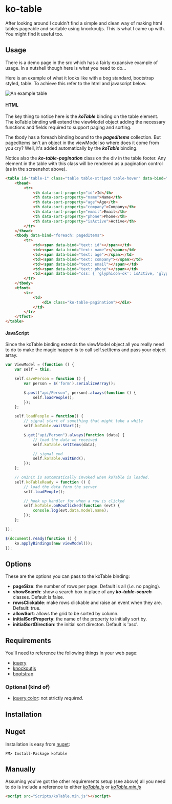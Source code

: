 # ko-table #
After looking around I couldn't find a simple and clean way of making html tables pageable and sortable using knockoutjs. This is what I came up with. You might find it useful too.

## Usage ##
There is a demo page in the src which has a fairly expansive example of usage. In a nutshell though here is what you need to do...

Here is an example of what it looks like with a bog standard, bootstrap styled, table. 
To achieve this refer to the html and javascript below.

![An example table](/../artefacts/example_table.png "An example table")

#### HTML ####
The key thing to notice here is the ***koTable*** binding on the table element. The koTable binding will extend the viewModel object adding the necessary functions and fields required to support paging and sorting.

The tbody has a foreach binding bound to the ***pagedItems*** collection. But pagedItems isn't an object in the viewModel so where does it come from you cry? Well, it's added automatically by the ***koTable*** binding.

Notice also the ***ko-table-pagination*** class on the div in the table footer. Any element in the table with this class will be rendered as a pagination control (as in the screenshot above).

```html
<table id="table-1" class="table table-striped table-hover" data-bind="koTable: { pageSize: 10}">
	<thead>
	    <tr>
	        <th data-sort-property="id">Id</th>
	        <th data-sort-property="name">Name</th>
	        <th data-sort-property="age">Age</th>
	        <th data-sort-property="company">Company</th>
	        <th data-sort-property="email">Email</th>
	        <th data-sort-property="phone">Phone</th>
	        <th data-sort-property="isActive">Active</th>
	    </tr>
	</thead>
	<tbody data-bind="foreach: pagedItems">
	    <tr>
	        <td><span data-bind="text: id"></span></td>
	        <td><span data-bind="text: name"></span></td>
	        <td><span data-bind="text: age"></span></td>
	        <td><span data-bind="text: company"></span></td>
	        <td><span data-bind="text: email"></span></td>
	        <td><span data-bind="text: phone"></span></td>
	        <td><span data-bind="css: { 'glyphicon-ok': isActive, 'glyphicon-remove': !isActive }" class="sort-icon glyphicon small" aria-hidden="true"></span></td>
	    </tr>
	</tbody>
	<tfoot>
	    <tr>
	        <td>
	            <div class="ko-table-pagination"></div>
	        </td>
	    </tr>
	</tfoot>
</table>
```

#### JavaScript ####

Since the koTable binding extends the viewModel object all you really need to do to make the magic happen is to call self.setItems and pass your object array.

```javascript
var ViewModel = (function () {
    var self = this;

    self.savePerson = function () {
        var person = $('form').serializeArray();

        $.post("api/Person", person).always(function () {
            self.loadPeople();
        });
    };

    self.loadPeople = function() {
        // signal start of something that might take a while
        self.koTable.waitStart();

        $.get("api/Person").always(function (data) {
            // load the data we received
            self.koTable.setItems(data);

            // signal end
            self.koTable.waitEnd();
        });
    };

    // onInit is automcatically invoked when koTable is loaded.
    self.koTableReady = function () {
        // load the data form the server
        self.loadPeople();

        // hook up handler for when a row is clicked
        self.koTable.onRowClicked(function (evt) {
            console.log(evt.data.model.name);
        });
    };

});

$(document).ready(function () {
    ko.applyBindings(new viewModel());
});

```
## Options ##

These are the options you can pass to the koTable binding:

- **pageSize**: the number of rows per page. Default is all (*i.e.* no paging).
- **showSearch**: show a search box in place of any ***ko-table-search*** classes. Default is false.
- **rowsClickable**: make rows clickable and raise an event when they are. Default: true.
- **allowSort**: allows the grid to be sorted by column.
- **initialSortProperty**: the name of the property to initially sort by.
- **initialSortDirection**: the initial sort directon. Default is 'asc'.

## Requirements ##

You'll need to reference the following things in your web page: 

- [jquery](https://github.com/jquery/jquery)
- [knockoutjs](https://github.com/knockout/knockout)
- [bootstrap](https://github.com/twbs/bootstrap)

### Optional (kind of) ###
- [jquery.color](https://github.com/jquery/jquery-color): not strictly *required*.


## Installation ##

## Nuget ##


Installation is easy from [nuget](https://www.nuget.org/packages/koTable/): 

```
PM> Install-Package koTable
```

## Manually ##

Assuming you've got the other requirements setup (see above) all you need to do is include a reference to either *[koTable.js](./wwwroot/scripts/_app/koTable.js)* or *[koTable.min.js](./wwwroot/scripts/_app/koTable.min.js)*

```html
<script src="Scripts/koTable.min.js"></script>
```